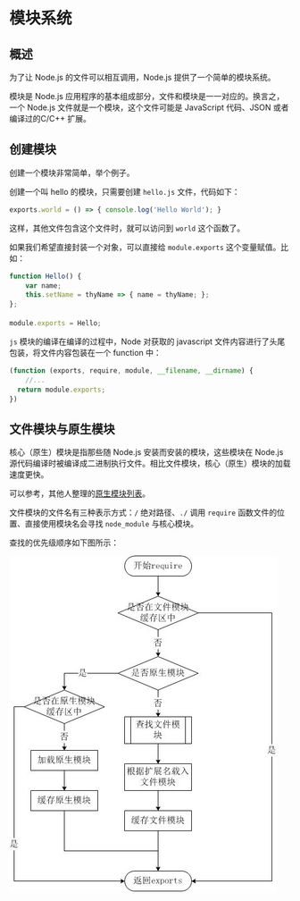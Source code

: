 # 模块系统

## 概述

为了让 Node.js 的文件可以相互调用，Node.js 提供了一个简单的模块系统。

模块是 Node.js 应用程序的基本组成部分，文件和模块是一一对应的。换言之，一个 Node.js 文件就是一个模块，这个文件可能是 JavaScript 代码、JSON 或者编译过的C/C++ 扩展。

## 创建模块

创建一个模块非常简单，举个例子。

创建一个叫 hello 的模块，只需要创建 `hello.js` 文件，代码如下：

```javascript
exports.world = () => { console.log('Hello World'); }
```

这样，其他文件包含这个文件时，就可以访问到 `world` 这个函数了。

如果我们希望直接封装一个对象，可以直接给 `module.exports` 这个变量赋值。比如：

```javascript
function Hello() {
    var name; 
    this.setName = thyName => { name = thyName; };  
}; 

module.exports = Hello;
```

`js` 模块的编译在编译的过程中，Node 对获取的 javascript 文件内容进行了头尾包装，将文件内容包装在一个 function 中：

```javascript
(function (exports, require, module, __filename, __dirname) {
	//...
  return module.exports;
})
```

## 文件模块与原生模块

核心（原生）模块是指那些随 Node.js 安装而安装的模块，这些模块在 Node.js 源代码编译时被编译成二进制执行文件。相比文件模块，核心（原生）模块的加载速度更快。

可以参考，其他人整理的[原生模块列表](https://itbilu.com/nodejs/core/N1tv0Pgd-.html)。

文件模块的文件名有三种表示方式：`/` 绝对路径、`./` 调用 `require` 函数文件的位置、直接使用模块名会寻找 `node_module` 与核心模块。

查找的优先级顺序如下图所示：

![nodejs-require-order](./nodejs-require-order.jpg)
